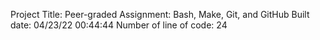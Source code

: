 Project Title:
Peer-graded Assignment: Bash, Make, Git, and GitHub
Built date: 
04/23/22 00:44:44
Number of line of code:
24
